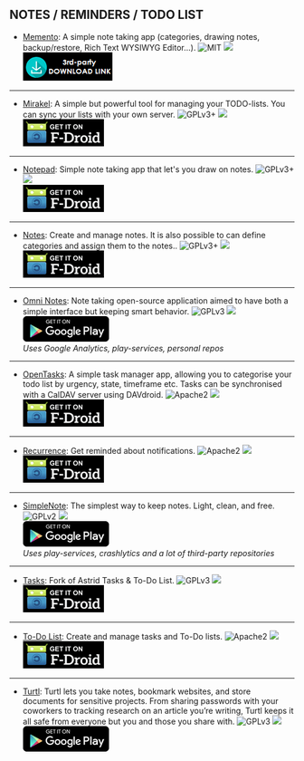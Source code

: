 <!--
    Copyright (C)  2016 PRIMOKORN.
    Permission is granted to copy, distribute and/or modify this document
    under the terms of the GNU Free Documentation License, Version 1.3
    or any later version published by the Free Software Foundation;
    with no Invariant Sections, no Front-Cover Texts, and no Back-Cover Texts.
    A copy of the license is included in the section entitled "GNU
    Free Documentation License".
-->
## NOTES / REMINDERS / TODO LIST

* [Memento](https://github.com/yaa110/Memento/releases/): A simple note taking app (categories, drawing notes, backup/restore, Rich Text WYSIWYG Editor...).
![MIT](https://img.shields.io/badge/License-MIT-orange.svg?style=flat-square)
[![](https://img.shields.io/badge/Source-Github-lightgrey.svg?style=flat-square)](https://github.com/yaa110/Memento)  
[![](Pictures/3rd-party.png)](https://github.com/yaa110/Memento/releases/)

***

* [Mirakel](http://v.ht/NrjA): A simple but powerful tool for managing your TODO-lists. You can sync your lists with your own server.
![GPLv3+](https://img.shields.io/badge/License-GPLv3+-brightgreen.svg?style=flat-square)
[![](https://img.shields.io/badge/Source-Github-lightgrey.svg?style=flat-square)](https://github.com/MirakelX/mirakel-android)  
[![](Pictures/F-Droid.png)](http://v.ht/NrjA)

***

* [Notepad](http://v.ht/Y7ds): Simple note taking app that let's you draw on notes.
![GPLv3+](https://img.shields.io/badge/License-GPLv3+-brightgreen.svg?style=flat-square)
[![](https://img.shields.io/badge/Source-Github-lightgrey.svg?style=flat-square)](https://github.com/szafir1100/drawable-notepad)  
[![](Pictures/F-Droid.png)](http://v.ht/Y7ds)

***

* [Notes](https://f-droid.org/repository/browse/?fdid=org.secuso.privacyfriendlynotes): Create and manage notes. It is also possible to can define categories and assign them to the notes..
![GPLv3+](https://img.shields.io/badge/License-GPLv3+-brightgreen.svg?style=flat-square)
[![](https://img.shields.io/badge/Source-Github-lightgrey.svg?style=flat-square)](https://github.com/SecUSo/privacy-friendly-notes)  
[![](Pictures/F-Droid.png)](https://f-droid.org/repository/browse/?fdid=org.secuso.privacyfriendlynotes)

***

* [Omni Notes](http://v.ht/isNI): Note taking open-source application aimed to have both a simple interface but keeping smart behavior.
![GPLv3](https://img.shields.io/badge/License-GPLv3-brightgreen.svg?style=flat-square)
[![](https://img.shields.io/badge/Source-Github-lightgrey.svg?style=flat-square)](https://github.com/federicoiosue/Omni-Notes)  
[![](Pictures/Google_Play.png)](http://v.ht/isNI)  
_Uses Google Analytics, play-services, personal repos_

***

* [OpenTasks](http://v.ht/EO3q): A simple task manager app, allowing you to categorise your todo list by urgency, state, timeframe etc. Tasks can be synchronised with a CalDAV server using DAVdroid.
![Apache2](https://img.shields.io/badge/License-Apache%202.0-yellowgreen.svg?style=flat-square)
[![](https://img.shields.io/badge/Source-Github-lightgrey.svg?style=flat-square)](https://github.com/dmfs/opentasks)  
[![](Pictures/F-Droid.png)](http://v.ht/EO3q)

***

* [Recurrence](http://v.ht/8KxI): Get reminded about notifications.
![Apache2](https://img.shields.io/badge/License-Apache%202.0-yellowgreen.svg?style=flat-square)
[![](https://img.shields.io/badge/Source-Github-lightgrey.svg?style=flat-square)](https://github.com/jonasbleyl/Recurrence)  
[![](Pictures/F-Droid.png)](http://v.ht/8KxI)

***

* [SimpleNote](http://v.ht/cWvo): The simplest way to keep notes. Light, clean, and free.
![GPLv2](https://img.shields.io/badge/License-GPLv2-brightgreen.svg?style=flat-square)
[![](https://img.shields.io/badge/Source-Github-lightgrey.svg?style=flat-square)](http://v.ht/HOMR)  
[![](Pictures/Google_Play.png)](http://v.ht/cWvo)  
_Uses play-services, crashlytics and a lot of third-party repositories_

***

* [Tasks](http://v.ht/u13o): Fork of Astrid Tasks & To-Do List.
![GPLv3](https://img.shields.io/badge/License-GPLv3-brightgreen.svg?style=flat-square)
[![](https://img.shields.io/badge/Source-Github-lightgrey.svg?style=flat-square)](https://github.com/abaker/tasks)  
[![](Pictures/F-Droid.png)](http://v.ht/u13o)

***

* [To-Do List](http://v.ht/Q4Wr): Create and manage tasks and To-Do lists.
![Apache2](https://img.shields.io/badge/License-Apache%202.0-yellowgreen.svg?style=flat-square)
[![](https://img.shields.io/badge/Source-Github-lightgrey.svg?style=flat-square)](https://github.com/SecUSo/privacy-friendly-todo-list)  
[![](Pictures/F-Droid.png)](http://v.ht/Q4Wr)

***

* [Turtl](http://v.ht/JG11): Turtl lets you take notes, bookmark websites, and store documents for sensitive projects. From sharing passwords with your coworkers to tracking research on an article you’re writing, Turtl keeps it all safe from everyone but you and those you share with.
![GPLv3](https://img.shields.io/badge/License-GPLv3-brightgreen.svg?style=flat-square)
[![](https://img.shields.io/badge/Source-Github-lightgrey.svg?style=flat-square)](https://github.com/turtl/mobile)  
[![](Pictures/Google_Play.png)](http://v.ht/JG11)